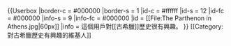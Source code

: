 {{Userbox
  |border-c = #000000
  |border-s = 1
  |id-c     = #ffffff
  |id-s     = 12
  |id-fc    = #000000
  |info-s   = 9
  |info-fc  = #000000
  |id       = [[File:The Parthenon in Athens.jpg|60px]]
  |info     = 這個用戶對[[古希臘]]歷史很有興趣。
}}
[[Category:對古希臘歷史有興趣的維基人]]